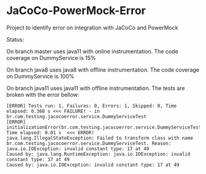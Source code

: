 # JaCoCo-PowerMock-Error

Project to identify error on integration with JaCoCo and PowerMock

Status:

On branch master uses java11 with online instrumentation. The code coverage on DummyService is 15%

On branch java8 uses java8 with offline instrumentation. The code coverage on DummyService is 100%

On branch java11 uses java11 with offline instrumentation. The tests are broken with the error bellow:

```
[ERROR] Tests run: 1, Failures: 0, Errors: 1, Skipped: 0, Time elapsed: 0.368 s <<< FAILURE! - in br.com.testing.jacocoerror.service.DummyServiceTest
[ERROR] initializationError(br.com.testing.jacocoerror.service.DummyServiceTest)  Time elapsed: 0.01 s  <<< ERROR!
java.lang.IllegalStateException: Failed to transform class with name br.com.testing.jacocoerror.service.DummyServiceTest. Reason: java.io.IOException: invalid constant type: 17 at 49
Caused by: java.lang.RuntimeException: java.io.IOException: invalid constant type: 17 at 49
Caused by: java.io.IOException: invalid constant type: 17 at 49
```
